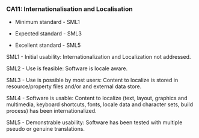 ### CA11: Internationalisation and Localisation

-   Minimum standard - SML1

-   Expected standard - SML3

-   Excellent standard - SML5

SML1 - Initial usability: Internationalization and Localization not
addressed.

SML2 - Use is feasible: Software is locale aware.

SML3 - Use is possible by most users: Content to localize is stored in
resource/property files and/or and external data store.

SML4 - Software is usable: Content to localize (text, layout, graphics
and multimedia, keyboard shortcuts, fonts, locale data and character
sets, build process) has been internationalized.

SML5 - Demonstrable usability: Software has been tested with multiple
pseudo or genuine translations.
